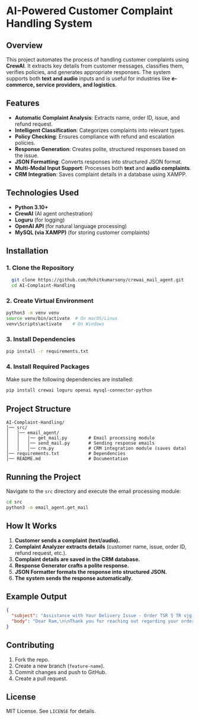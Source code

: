 # AI-Powered Customer Complaint Handling System

## Overview
This project automates the process of handling customer complaints using **CrewAI**. It extracts key details from customer messages, classifies them, verifies policies, and generates appropriate responses. The system supports both **text and audio** inputs and is useful for industries like **e-commerce, service providers, and logistics**.

## Features
- **Automatic Complaint Analysis**: Extracts name, order ID, issue, and refund request.
- **Intelligent Classification**: Categorizes complaints into relevant types.
- **Policy Checking**: Ensures compliance with refund and escalation policies.
- **Response Generation**: Creates polite, structured responses based on the issue.
- **JSON Formatting**: Converts responses into structured JSON format.
- **Multi-Modal Input Support**: Processes both **text** and **audio complaints**.
- **CRM Integration**: Saves complaint details in a database using XAMPP.

## Technologies Used
- **Python 3.10+**
- **CrewAI** (AI agent orchestration)
- **Loguru** (for logging)
- **OpenAI API** (for natural language processing)
- **MySQL (via XAMPP)** (for storing customer complaints)

## Installation
### 1. Clone the Repository
```bash
  git clone https://github.com/Rohitkumarsony/crewai_mail_agent.git
  cd AI-Complaint-Handling
```

### 2. Create Virtual Environment
```bash
python3 -m venv venv
source venv/bin/activate  # On macOS/Linux
venv\Scripts\activate    # On Windows
```

### 3. Install Dependencies
```bash
pip install -r requirements.txt
```

### 4. Install Required Packages
Make sure the following dependencies are installed:
```bash
pip install crewai loguru openai mysql-connector-python
```

## Project Structure
```
AI-Complaint-Handling/
│── src/            
│   │── email_agent/
│   │   │── get_mail.py        # Email processing module
│   │   │── send_mail.py       # Sending response emails
│   │   │── crm.py             # CRM integration module (saves data)
│── requirements.txt           # Dependencies
│── README.md                  # Documentation
```

## Running the Project
Navigate to the `src` directory and execute the email processing module:
```bash
cd src
python3 -m email_agent.get_mail
```

## How It Works
1. **Customer sends a complaint (text/audio).**
2. **Complaint Analyzer extracts details** (customer name, issue, order ID, refund request, etc.).
3. **Complaint details are saved in the CRM database.**
4. **Response Generator crafts a polite response.**
5. **JSON Formatter formats the response into structured JSON.**
6. **The system sends the response automatically.**

## Example Output
```json
{
  "subject": "Assistance with Your Delivery Issue - Order TSR 5 TR vjg yd 123 U",
  "body": "Dear Ram,\n\nThank you for reaching out regarding your order (TSR 5 TR vjg yd 123 U). We understand your concern and are here to assist you. Please provide your address details so we can investigate further.\n\nBest regards,\nsupports@.com\nCustomer Service Team 24*7\n"
}
```

## Contributing
1. Fork the repo.
2. Create a new branch (`feature-name`).
3. Commit changes and push to GitHub.
4. Create a pull request.

## License
MIT License. See `LICENSE` for details.

